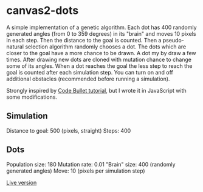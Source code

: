 # canvas2-dots

A simple implementation of a genetic algorithm. Each dot has 400 randomly generated angles (from 0 to 359 degrees) in its "brain" and moves 10 pixels in each step. Then the distance to the goal is counted. Then a pseudo-natural selection algorithm randomly chooses a dot. The dots which are closer to the goal have a more chance to be drawn. A dot my by draw a few times. After drawing new dots are cloned with mutation chance to change some of its angles. When a dot reaches the goal the less step to reach the goal is counted after each simulation step. You can turn on and off additional obstacles (recommended before running a simulation).

Strongly inspired by [Code Bullet tutorial](https://github.com/Code-Bullet/Smart-Dots-Genetic-Algorithm-Tutorial), but I wrote it in JavaScript with some modifications.

## Simulation

Distance to goal: 500 (pixels, straight)
Steps: 400

## Dots

Population size: 180
Mutation rate: 0.01
"Brain" size: 400 (randomly generated angles)
Move: 10 (pixels per simulation step)

[Live version](http://mybyes.pl/projects/dots/)
